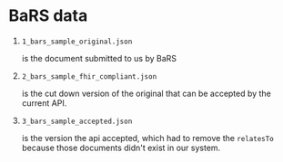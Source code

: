 # BaRS data

1. `1_bars_sample_original.json`

   is the document submitted to us by BaRS

1. `2_bars_sample_fhir_compliant.json`

   is the cut down version of the original that can be accepted by the current API.

1. `3_bars_sample_accepted.json`

   is the version the api accepted, which had to remove the `relatesTo` because those documents didn't exist in our system.
